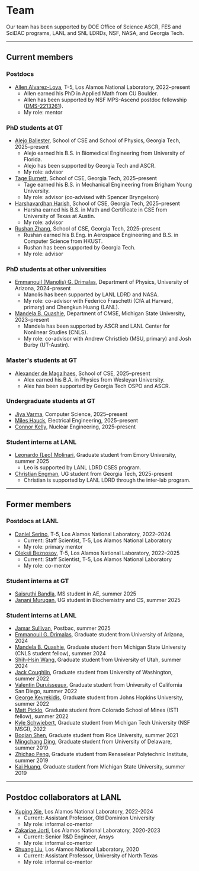 # Team

Our team has been supported by DOE Office of Science ASCR, FES and SciDAC programs, LANL and SNL LDRDs, NSF, NASA, and Georgia Tech. 

----

## Current members

### Postdocs
* [<ins>Allen Alvarez-Loya</ins>](https://scholar.google.com/citations?user=SU--HvcAAAAJ&hl=en), T-5, Los Alamos National Laboratory, 2022–present
    * Allen earned his PhD in Applied Math from CU Boulder.
    * Allen has been supported by NSF MPS-Ascend postdoc fellowship ([DMS-2213261](https://www.nsf.gov/awardsearch/showAward?AWD_ID=2213261)).
    * My role: mentor

### PhD students at GT
* <ins>Alejo Ballester</ins>, School of CSE and School of Physics, Georgia Tech, 2025–present
    * Alejo earned his B.S. in Biomedical Engineering from University of Florida.
    * Alejo has been supported by Georgia Tech and ASCR.
    * My role: advisor
* <ins>Tage Burnett</ins>, School of CSE, Georgia Tech, 2025–present
    * Tage earned his B.S. in Mechanical Engineering from Brigham Young University.
    * My role: advisor (co-advised with Spencer Bryngelson)
* <ins>Harshavardhan Harish</ins>, School of CSE, Georgia Tech, 2025–present
    * Harsha earned his B.S. in Math and Certificate in CSE from University of Texas at Austin.
    * My role: advisor
* [<ins>Rushan Zhang</ins>](https://rzhangbq.github.io/), School of CSE, Georgia Tech, 2025–present
    * Rushan earned his B.Eng. in Aerospace Engineering and B.S. in Computer Science from HKUST.
    * Rushan has been supported by Georgia Tech.
    * My role: advisor

### PhD students at other universities
* <ins>Emmanouil (Manolis) G. Drimalas</ins>, Department of Physics, University of Arizona, 2024–present
    * Manolis has been supported by LANL LDRD and NASA.
    * My role: co-advisor with Federico Fraschetti (CfA at Harvard, primary) and Chengkun Huang (LANL).
* <ins>Mandela B. Quashie</ins>, Department of CMSE, Michigan State University, 2023–present
    * Mandela has been supported by ASCR and LANL Center for Nonlinear Studies (CNLS).
    * My role: co-advisor with Andrew Christlieb (MSU, primary) and Josh Burby (UT-Austin).

### Master's students at GT
* <ins>Alexander de Magalhaes</ins>, School of CSE, 2025–present
    * Alex earned his B.A. in Physics from Wesleyan University.
    * Alex has been supported by Georgia Tech OSPO and ASCR.

### Undergraduate students at GT
* <ins>Jiya Varma</ins>, Computer Science, 2025–present
* <ins>Miles Hauck</ins>, Electrical Engineering, 2025–present
* <ins>Connor Kelly</ins>, Nuclear Engineering, 2025–present

### Student interns at LANL
* <ins>Leonardo (Leo) Molinari</ins>, Graduate student from Emory University, summer 2025
    * Leo is supported by LANL LDRD CSES program.
* <ins>Christian Engman</ins>, UG student from Georgia Tech, 2025-present
    * Christian is supported by LANL LDRD through the inter-lab program.

----

## Former members

### Postdocs at LANL
* [<ins>Daniel Serino</ins>](https://scholar.google.com/citations?user=TUTN7asAAAAJ&hl=en), T-5, Los Alamos National Laboratory, 2022–2024
    * Current: Staff Scientist, T-5, Los Alamos National Laboratory
    * My role: primary mentor
* [<ins>Oleksii Beznosov</ins>](https://scholar.google.com/citations?user=GRvnZ4cAAAAJ&hl=en), T-5, Los Alamos National Laboratory, 2022–2025
    * Current: Staff Scientist, T-5, Los Alamos National Laboratory
    * My role: co-mentor

### Student interns at GT 
* <ins>Saisruthi Bandla</ins>, MS student in AE, summer 2025
* <ins>Janani Murugan</ins>, UG student in Biochemistry and CS, summer 2025

### Student interns at LANL
* <ins>Jamar Sullivan</ins>, Postbac, summer 2025
* <ins>Emmanouil G. Drimalas</ins>, Graduate student from University of Arizona, 2024
* <ins>Mandela B. Quashie</ins>, Graduate student from Michigan State University (CNLS student fellow), summer 2024
* [<ins>Shih-Hsin Wang</ins>](https://shihhsinwang0214.github.io/persnoal_website/), Graduate student from University of Utah, summer 2024
* <ins>Jack Coughlin</ins>, Graduate student from University of Washington, summer 2022
* [<ins>Valentin Duruisseaux</ins>](https://sites.google.com/view/valduruisseaux), Graduate student from University of California San Diego, summer 2022
* <ins>George Kevrekidis</ins>, Graduate student from Johns Hopkins University, summer 2022
* <ins>Matt Picklo</ins>, Graduate student from Colorado School of Mines (ISTI fellow), summer 2022
* [<ins>Kyle Schwiebert</ins>](https://www.ornl.gov/staff-profile/kyle-schwiebert), Graduate student from Michigan Tech University (NSF MSGI), 2022
* <ins>Boqian Shen</ins>, Graduate student from Rice University, summer 2021
* <ins>Mingchang Ding</ins>, Graduate student from University of Delaware, summer 2019
* [<ins>Zhichao Peng</ins>](https://zhichaopengmath.github.io/), Graduate student from Rensselear Polytechnic Institute, summer 2019
* <ins>Kai Huang</ins>, Graduate student from Michigan State University, summer 2019

---- 

## Postdoc collaborators at LANL
* [<ins>Xuping Xie</ins>](https://www.lions.odu.edu/~xxie/), Los Alamos National Laboratory, 2022-2024
    * Current: Assistant Professor, Old Dominion University
    * My role: informal co-mentor
* <ins>Zakariae Jorti</ins>, Los Alamos National Laboratory, 2020-2023
    * Current: Senior R&D Engineer, Ansys
    * My role: informal co-mentor
* [<ins>Shuang Liu</ins>](https://sites.math.unt.edu/~shuangliu/), Los Alamos National Laboratory, 2020
    * Current: Assistant Professor, University of North Texas
    * My role: informal co-mentor
